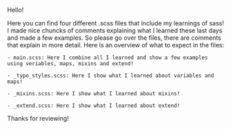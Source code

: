 Hello! 

Here you can find four different .scss files that include my learnings of sass!
I made nice chuncks of comments explaining what I learned these last days and made a few examples.
So please go over the files, there are comments that explain in more detail. 
Here is an overview of what to expect in the files:

    - main.scss: Here I combine all I learned and show a few examples using veriables, maps, mixins and extend!

    - _typo_styles.scss: Here I show what I learned about variables and maps!

    - _mixins.scss: Here I show what I learned about mixins!

    - _extend.scss: Here I show what I learned about extend!

Thanks for reviewing!